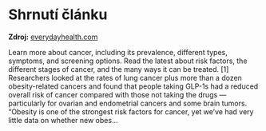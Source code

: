 # Shrnutí článku

**Zdroj:** [everydayhealth.com](https://www.everydayhealth.com/cancer/weight-loss-drugs-may-reduce-the-risk-of-some-cancers/)

Learn more about cancer, including its prevalence, different types, symptoms, and screening options. Read the latest about risk factors, the different stages of cancer, and the many ways it can be treated.
[1]
Researchers looked at the rates of lung cancer plus more than a dozen obesity-related cancers and found that people taking GLP-1s had a reduced overall risk of cancer compared with those not taking the drugs — particularly for ovarian and endometrial cancers and some brain tumors.
“Obesity is one of the strongest risk factors for cancer, yet we’ve had very little data on whether new obes…